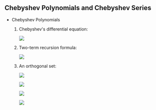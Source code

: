 ## **Chebyshev Polynomials and Chebyshev Series**
*  Chebyshev Polynomials
	
	1) Chebyshev's differential equation:

		![](http://latex.codecogs.com/gif.latex?(1-x^2)y^{"}-xy^{'}+\lambda%20y=0%20,where%20-1%20\leq%20x%20\leq%201)

	2) Two-term recursion formula:

		![](http://latex.codecogs.com/gif.latex?T_{n+1}(x)=2xT_n(x)-T_{n-1}(x)%20\quad%20with%20\quad%20T_0(x)=1,\quad%20T_1(x)=x)

	3) An orthogonal set:

		![](http://latex.codecogs.com/gif.latex?\int_{-1}^1\frac{1}{\sqrt{1-x^2}}T_n(x)T_m(x)dx=)
							
		![](http://latex.codecogs.com/gif.latex?0,%20n%20\neq%20m)
				
		![](http://latex.codecogs.com/gif.latex?\pi,%20n=m=0)
				
		![](http://latex.codecogs.com/gif.latex?\frac{\pi}{2},%20n=m%20\neq%200)	